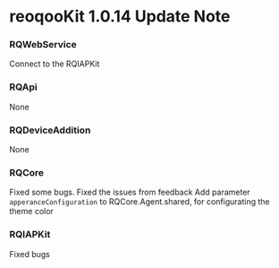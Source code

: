 # reoqooKit 1.0.14 Update Note

### RQWebService
Connect to the RQIAPKit

### RQApi
None

### RQDeviceAddition
None

### RQCore
Fixed some bugs.
Fixed the issues from feedback
Add parameter `apperanceConfiguration` to RQCore.Agent.shared, for configurating the theme color

### RQIAPKit
Fixed bugs

